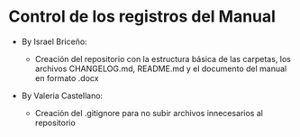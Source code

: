 # Control de los registros del Manual

* By Israel Briceño:
  * Creación del repositorio con la estructura básica de las carpetas, los archivos CHANGELOG.md, README.md y el documento del manual en formato .docx

* By Valeria Castellano:
  * Creación del .gitignore para no subir archivos innecesarios al repositorio